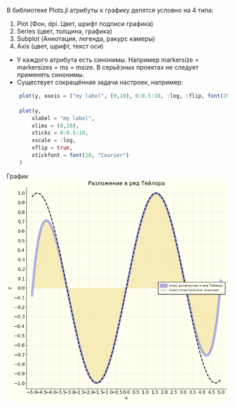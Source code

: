 В библиотеке Plots.jl атрибуты к графику делятся условно на 4 типа:
1) Plot (Фон, dpi. Цвет, шрифт подписи графика)
2) Series (цвет, толщина, графика)
3) Subplot (Аннотация, легенда, ракурс камеры)
4) Axis (цвет, шрифт, текст оси)

- У каждого атрибута есть синонимы. Например markersize = markersizes = ms = msize. В серьёзных проектах не следует применять синонимы.
- Существует сокращённая задача настроек, например:
```julia
    plot(y, xaxis = ("my label", (0,10), 0:0.5:10, :log, :flip, font(20, "Courier")))

    plot(y,
        xlabel = "my label",
        xlims = (0,10),
        xticks = 0:0.5:10,
        xscale = :log,
        xflip = true,
        xtickfont = font(20, "Courier")
    )
```
График
![alt tag](https://github.com/NewDDay/JLessons/blob/master/Plots/attributes/plotElements.png?raw=true "График программы в директории")​
